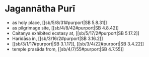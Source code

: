 # Jagannātha Purī

* as holy place, [[sb/5/8/31#purport|SB 5.8.31]]
* as pilgrimage site, [[sb/4/8/42#purport|SB 4.8.42]]
* Caitanya exhibited ecstasy at, [[sb/5/17/2#purport|SB 5.17.2]]
* Haridāsa in, [[sb/3/16/2#purport|SB 3.16.2]]
*  [[sb/3/1/17#purport|SB 3.1.17]], [[sb/3/4/22#purport|SB 3.4.22]]
* temple prasāda from, [[sb/4/7/55#purport|SB 4.7.55]]
